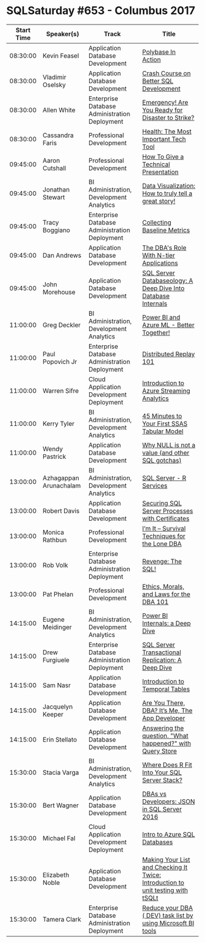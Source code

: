 # SQLSaturday #653 - Columbus 2017
Start Time|Speaker(s)|Track|Title
---|---|---|---
08:30:00|Kevin Feasel|Application  Database Development|[Polybase In Action](63770.md)
08:30:00|Vladimir Oselsky|Application  Database Development|[Crash Course on Better SQL Development](64051.md)
08:30:00|Allen White|Enterprise Database Administration  Deployment|[Emergency! Are You Ready for Disaster to Strike?](64452.md)
08:30:00|Cassandra Faris|Professional Development|[Health: The Most Important Tech Tool](65614.md)
09:45:00|Aaron Cutshall|Professional Development|[How To Give a Technical Presentation](64168.md)
09:45:00|Jonathan Stewart|BI Administration, Development  Analytics|[Data Visualization:  How to truly tell a great story!](65273.md)
09:45:00|Tracy Boggiano|Enterprise Database Administration  Deployment|[Collecting Baseline Metrics](65365.md)
09:45:00|Dan Andrews|Application  Database Development|[The DBA's Role With N-tier Applications](65391.md)
09:45:00|John Morehouse|Application  Database Development|[SQL Server Databaseology: A Deep Dive Into Database Internals](65775.md)
11:00:00|Greg Deckler|BI Administration, Development  Analytics|[Power BI and Azure ML - Better Together!](63814.md)
11:00:00|Paul Popovich Jr|Enterprise Database Administration  Deployment|[Distributed Replay 101](64069.md)
11:00:00|Warren Sifre|Cloud Application Development  Deployment|[Introduction to Azure Streaming Analytics](64666.md)
11:00:00|Kerry Tyler|BI Administration, Development  Analytics|[45 Minutes to Your First SSAS Tabular Model](65754.md)
11:00:00|Wendy Pastrick|Application  Database Development|[Why NULL is not a value (and other SQL gotchas)](66529.md)
13:00:00|Azhagappan Arunachalam|BI Administration, Development  Analytics|[SQL Server - R Services](63754.md)
13:00:00|Robert Davis|Application  Database Development|[Securing SQL Server Processes with Certificates](64138.md)
13:00:00|Monica Rathbun|Professional Development|[I’m It – Survival Techniques for the Lone DBA](64437.md)
13:00:00|Rob Volk|Enterprise Database Administration  Deployment|[Revenge: The SQL!](65424.md)
13:00:00|Pat Phelan|Professional Development|[Ethics, Morals, and Laws for the DBA 101](65719.md)
14:15:00|Eugene Meidinger|BI Administration, Development  Analytics|[Power BI Internals: a Deep Dive](63758.md)
14:15:00|Drew Furgiuele|Enterprise Database Administration  Deployment|[SQL Server Transactional Replication: A Deep Dive](64009.md)
14:15:00|Sam Nasr|Application  Database Development|[Introduction to Temporal Tables](65707.md)
14:15:00|Jacquelyn Keeper|Application  Database Development|[Are You There, DBA? It’s Me, The App Developer](65746.md)
14:15:00|Erin Stellato|Application  Database Development|[Answering the question, "What happened?" with Query Store](66553.md)
15:30:00|Stacia Varga|BI Administration, Development  Analytics|[Where Does R Fit Into Your SQL Server Stack?](64277.md)
15:30:00|Bert Wagner|Application  Database Development|[DBAs vs Developers: JSON in SQL Server 2016](65039.md)
15:30:00|Michael Fal|Cloud Application Development  Deployment|[Intro to Azure SQL Databases](65081.md)
15:30:00|Elizabeth Noble|Application  Database Development|[Making Your List and Checking It Twice: Introduction to unit testing with tSQLt](65670.md)
15:30:00|Tamera Clark|Enterprise Database Administration  Deployment|[Reduce your DBA ( DEV) task list by using Microsoft BI tools](65763.md)
